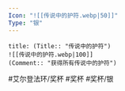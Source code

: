 ```yaml
---
Icon: "![[传说中的护符.webp|50]]"
Type: "银"
---
```

```ad-common-silver-trophy
title: (Title:: "传说中的护符")
![[传说中的护符.webp|100]]
(Comment:: "获得所有传说中的护符")
```

#艾尔登法环/奖杯 #奖杯 #奖杯/银